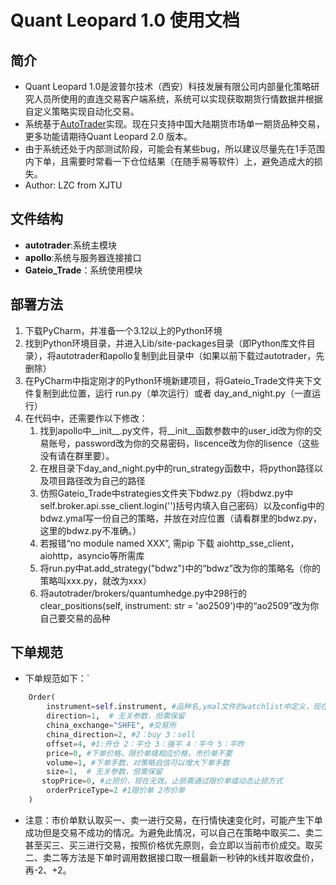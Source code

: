 # Quant Leopard 1.0 使用文档

## 简介
- Quant Leopard 1.0是波普尔技术（西安）科技发展有限公司内部量化策略研究人员所使用的直连交易客户端系统，系统可以实现获取期货行情数据并根据自定义策略实现自动化交易。
- 系统基于[AutoTrader](https://github.com/kieran-mackle/AutoTrader)实现。现在只支持中国大陆期货市场单一期货品种交易，更多功能请期待Quant Leopard 2.0 版本。
- 由于系统还处于内部测试阶段，可能会有某些bug，所以建议尽量先在1手范围内下单，且需要时常看一下仓位结果（在随手易等软件）上，避免造成大的损失。
- Author: LZC from XJTU

## 文件结构
- **autotrader**:系统主模块
- **apollo**:系统与服务器连接接口
- **Gateio_Trade**：系统使用模块

## 部署方法
1. 下载PyCharm，并准备一个3.12以上的Python环境
2. 找到Python环境目录，并进入Lib/site-packages目录（即Python库文件目录），将autotrader和apollo复制到此目录中（如果以前下载过autotrader，先删除）
3. 在PyCharm中指定刚才的Python环境新建项目，将Gateio_Trade文件夹下文件复制到此位置，运行 run.py（单次运行）或者 day_and_night.py（一直运行）
4. 在代码中，还需要作以下修改：
    1. 找到apollo中__init__.py文件，将__init__函数参数中的user_id改为你的交易账号，password改为你的交易密码，liscence改为你的lisence（这些没有请在群里要）。
    2. 在根目录下day_and_night.py中的run_strategy函数中，将python路径以及项目路径改为自己的路径
    3. 仿照Gateio_Trade中strategies文件夹下bdwz.py（将bdwz.py中self.broker.api.sse_client.login('')括号内填入自己密码）以及config中的bdwz.ymal写一份自己的策略，并放在对应位置（请看群里的bdwz.py，这里的bdwz.py不准确。）
    4. 若报错“no module named XXX”, 需pip 下载 aiohttp_sse_client，aiohttp，asyncio等所需库
    5. 将run.py中at.add_strategy("bdwz")中的“bdwz”改为你的策略名（你的策略叫xxx.py，就改为xxx）
    6. 将autotrader/brokers/quantumhedge.py中298行的clear_positions(self, instrument: str = 'ao2509')中的“ao2509”改为你自己要交易的品种

## 下单规范
- 下单规范如下：`
```python
    Order(
        instrument=self.instrument, #品种名,ymal文件的watchlist中定义，现在暂时先用rb2510  
        direction=1,  # 无关参数，但需保留
        china_exchange="SHFE", #交易所
        china_direction=2, #2：buy 3：sell
        offset=4, #1:开仓 2：平仓 3：强平 4：平今 5：平昨
        price=0, #下单价格，限价单填相应价格，市价单不要
        volume=1, #下单手数，对策略自信可以增大下单手数
        size=1,  # 无关参数，但需保留
       stopPrice=0, #止损价，现在无效。止损需通过限价单或动态止损方式
        orderPriceType=2 #1限价单 2市价单
    )
```
- 注意：市价单默认取买一、卖一进行交易，在行情快速变化时，可能产生下单成功但是交易不成功的情况。为避免此情况，可以自己在策略中取买二、卖二甚至买三、买三进行交易，按照价格优先原则，会立即以当前市价成交。取买二、卖二等方法是下单时调用数据接口取一根最新一秒钟的k线并取收盘价，再-2、+2。
